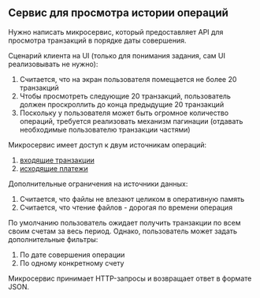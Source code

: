 ## Сервис для просмотра истории операций

Нужно написать микросервис, который предоставляет API для просмотра транзакций в порядке даты совершения.

Сценарий клиента на UI (только для понимания задания, сам UI реализовывать не нужно):
1) Считается, что на экран пользователя помещается не более 20 транзакций
2) Чтобы просмотреть следующие 20 транзакций, пользователь должен проскроллить до конца предыдущие 20 транзакций
3) Поскольку у пользователя может быть огромное количество операций, требуется реализовать механизм пагинации (отдавать необходимые пользователю транзакции частями)

Микросервис имеет доступ к двум источникам операций:
1) [входящие транзакции](incomes.csv)
2) [исходящие платежи](outcomes.csv)

Дополнительные ограничения на источники данных:
1) Считается, что файлы не влезают целиком в оперативную память
2) Считается, что чтение файлов - дорогая по времени операция

По умолчанию пользователь ожидает получить транзакции по всем своим счетам за весь период.
Однако, пользователь может задать дополнительные фильтры:
1) По дате совершения операции
2) По одному конкретному счету

Микросервис принимает HTTP-запросы и возвращает ответ в формате JSON.
